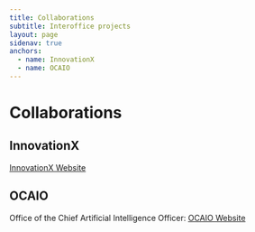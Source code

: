 ```yaml
---
title: Collaborations
subtitle: Interoffice projects
layout: page
sidenav: true
anchors:
  - name: InnovationX
  - name: OCAIO
---
```


# Collaborations

## InnovationX

[InnovationX Website](https://www.hhs.gov/ash/osm/innovationx/index.html)

## OCAIO

Office of the Chief Artificial Intelligence Officer: [OCAIO Website](https://www.hhs.gov/about/agencies/asa/ocio/ai/ocaio/index.html)

<!--- {% include bios.html %} --->
